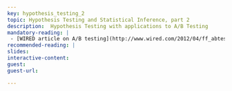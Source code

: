 ```yaml
---
key: hypothesis_testing_2
topic: Hypothesis Testing and Statistical Inference, part 2
description:  Hypothesis Testing with applications to A/B Testing 
mandatory-reading: |
 - [WIRED article on A/B testing](http://www.wired.com/2012/04/ff_abtesting/)
recommended-reading: |
slides: 
interactive-content:
guest:
guest-url:

---
```






